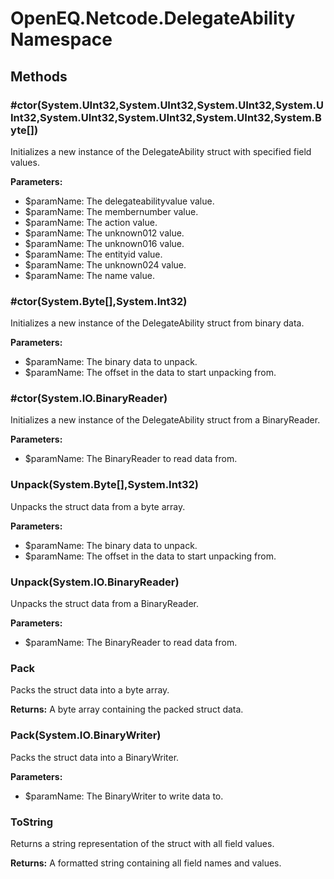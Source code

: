 ﻿# OpenEQ.Netcode.DelegateAbility Namespace

## Methods

### #ctor(System.UInt32,System.UInt32,System.UInt32,System.UInt32,System.UInt32,System.UInt32,System.UInt32,System.Byte[])

Initializes a new instance of the DelegateAbility struct with specified field values.

**Parameters:**

- $paramName: The delegateabilityvalue value.
- $paramName: The membernumber value.
- $paramName: The action value.
- $paramName: The unknown012 value.
- $paramName: The unknown016 value.
- $paramName: The entityid value.
- $paramName: The unknown024 value.
- $paramName: The name value.

### #ctor(System.Byte[],System.Int32)

Initializes a new instance of the DelegateAbility struct from binary data.

**Parameters:**

- $paramName: The binary data to unpack.
- $paramName: The offset in the data to start unpacking from.

### #ctor(System.IO.BinaryReader)

Initializes a new instance of the DelegateAbility struct from a BinaryReader.

**Parameters:**

- $paramName: The BinaryReader to read data from.

### Unpack(System.Byte[],System.Int32)

Unpacks the struct data from a byte array.

**Parameters:**

- $paramName: The binary data to unpack.
- $paramName: The offset in the data to start unpacking from.

### Unpack(System.IO.BinaryReader)

Unpacks the struct data from a BinaryReader.

**Parameters:**

- $paramName: The BinaryReader to read data from.

### Pack

Packs the struct data into a byte array.

**Returns:** A byte array containing the packed struct data.

### Pack(System.IO.BinaryWriter)

Packs the struct data into a BinaryWriter.

**Parameters:**

- $paramName: The BinaryWriter to write data to.

### ToString

Returns a string representation of the struct with all field values.

**Returns:** A formatted string containing all field names and values.


